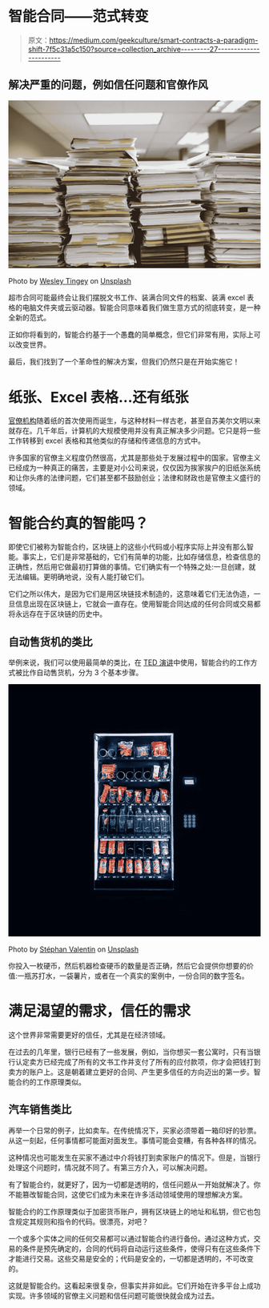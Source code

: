 # 智能合同——范式转变

> 原文：<https://medium.com/geekculture/smart-contracts-a-paradigm-shift-7f5c31a5c150?source=collection_archive---------27----------------------->

## 解决严重的问题，例如信任问题和官僚作风

![](img/73b5706802cfdad3fcc36e8b921423a6.png)

Photo by [Wesley Tingey](https://unsplash.com/@wesleyphotography?utm_source=unsplash&utm_medium=referral&utm_content=creditCopyText) on [Unsplash](https://unsplash.com/s/photos/documents?utm_source=unsplash&utm_medium=referral&utm_content=creditCopyText)

超市合同可能最终会让我们摆脱文书工作、装满合同文件的档案、装满 excel 表格的电脑文件夹或云驱动器。智能合同意味着我们做生意方式的彻底转变，是一种全新的范式。

正如你将看到的，智能合约基于一个愚蠢的简单概念，但它们非常有用，实际上可以改变世界。

最后，我们找到了一个革命性的解决方案，但我们仍然只是在开始实施它！

# 纸张、Excel 表格…还有纸张

[官僚机构](https://en.wikipedia.org/wiki/Bureaucracy)随着纸的首次使用而诞生，与这种材料一样古老，甚至自苏美尔文明以来就存在。几千年后，计算机的大规模使用并没有真正解决多少问题。它只是将一些工作转移到 excel 表格和其他类似的存储和传递信息的方式中。

许多国家的官僚主义程度仍然很高，尤其是那些处于发展过程中的国家。官僚主义已经成为一种真正的痛苦，主要是对小公司来说，仅仅因为挨家挨户的旧纸张系统和让你头疼的法律问题，它们甚至都不鼓励创业；法律和财政也是官僚主义盛行的领域。

# 智能合约真的智能吗？

即使它们被称为智能合约，区块链上的这些小代码或小程序实际上并没有那么智能。事实上，它们是非常基础的，它们有简单的功能，比如存储信息，检查信息的正确性，然后用它做最初打算做的事情。它们确实有一个特殊之处:一旦创建，就无法编辑。更明确地说，没有人能打破它们。

它们之所以伟大，是因为它们是用区块链技术制造的，这意味着它们无法伪造，一旦信息出现在区块链上，它就会一直存在。使用智能合同达成的任何合同或交易都将永远存在于区块链的历史中。

## 自动售货机的类比

举例来说，我们可以使用最简单的类比，在 [TED 演讲](https://www.youtube.com/watch?v=pA6CGuXEKtQ)中使用，智能合约的工作方式被比作自动售货机，分为 3 个基本步骤。

![](img/c8e5ddde5c8b625c02e440aafc9473bf.png)

Photo by [Stéphan Valentin](https://unsplash.com/@valentinsteph?utm_source=unsplash&utm_medium=referral&utm_content=creditCopyText) on [Unsplash](https://unsplash.com/s/photos/vending-machine?utm_source=unsplash&utm_medium=referral&utm_content=creditCopyText)

你投入一枚硬币，然后机器检查硬币的数量是否正确，然后它会提供你想要的价值:一瓶苏打水，一袋薯片，或者在一个真实的案例中，一份合同的数字签名。

# 满足渴望的需求，信任的需求

这个世界非常需要更好的信任，尤其是在经济领域。

在过去的几年里，银行已经有了一些发展，例如，当你想买一套公寓时，只有当银行认定卖方已经完成了所有的文书工作并支付了所有的应付款项，你才会把钱打到卖方的账户上。这是朝着建立更好的合同、产生更多信任的方向迈出的第一步。智能合约的工作原理类似。

## 汽车销售类比

再举一个日常的例子，比如卖车。在传统情况下，买家必须带着一箱印好的钞票。从这一刻起，任何事情都可能面对面发生。事情可能会变糟，有各种各样的情况。

这种情况也可能发生在买家不通过中介将钱打到卖家账户的情况下。但是，当银行处理这个问题时，情况就不同了。有第三方介入，可以解决问题。

有了智能合约，就更好了，因为一切都是透明的，信任问题从一开始就解决了。你不能篡改智能合同，这使它们成为未来在许多活动领域使用的理想解决方案。

智能合约的工作原理类似于加密货币账户，拥有区块链上的地址和私钥，但它也包含规定其规则和指令的代码。很漂亮，对吧？

一个或多个实体之间的任何交易都可以通过智能合约进行备份。通过这种方式，交易的条件是预先确定的，合同的代码将自动运行这些条件，使得只有在这些条件下才能进行交易。这些交易是安全的；代码是安全的，一切都是透明的，不可改变的。

这就是智能合约。这看起来很复杂，但事实并非如此。它们开始在许多平台上成功实现。许多领域的官僚主义问题和信任问题可能很快就会成为过去。
